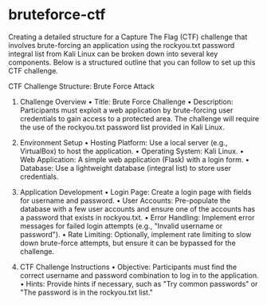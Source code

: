 # bruteforce-ctf
Creating a detailed structure for a Capture The Flag (CTF) challenge that involves brute-forcing an 
application using the rockyou.txt password integral list  from Kali Linux can be broken down into 
several key components. Below is a structured outline that you can follow to set up this CTF 
challenge. 

CTF Challenge Structure: Brute Force Attack 

1. Challenge Overview 
• Title: Brute Force Challenge 
• Description: Participants must exploit a web application by brute-forcing user credentials to 
gain access to a protected area. The challenge will require the use of 
the rockyou.txt password list provided in Kali Linux.
 
2. Environment Setup 
• Hosting Platform: Use a local server (e.g., VirtualBox) to host the application. 
• Operating System: Kali Linux. 
• Web Application: A simple web application (Flask) with a login form. 
• Database: Use a lightweight database (integral list) to store user credentials.
 
3. Application Development
• Login Page: Create a login page with fields for username and password. 
• User Accounts: Pre-populate the database with a few user accounts and ensure one of the 
accounts has a password that exists in rockyou.txt. 
• Error Handling: Implement error messages for failed login attempts (e.g., "Invalid username 
or password").
• Rate Limiting: Optionally, implement rate limiting to slow down brute-force attempts, but 
ensure it can be bypassed for the challenge.
 
4. CTF Challenge Instructions 
• Objective: Participants must find the correct username and password combination to log in 
to the application. 
• Hints: Provide hints if necessary, such as "Try common passwords" or "The password is in the 
rockyou.txt list." 
